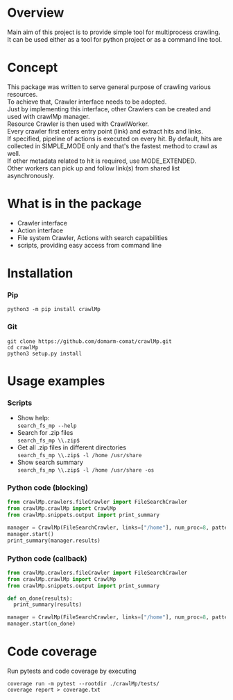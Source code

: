 # Overview #

Main aim of this project is to provide simple tool for multiprocess crawling.  
It can be used either as a tool for python project or as a command line tool.  

# Concept #

This package was written to serve general purpose of crawling various resources.  
To achieve that, Crawler interface needs to be adopted.  
Just by implementing this interface, other Crawlers can be created and used with crawlMp manager.  
Resource Crawler is then used with CrawlWorker.   
Every crawler first enters entry point (link) and extract hits and links.  
If specified, pipeline of actions is executed on every hit.
By default, hits are collected in SIMPLE_MODE only and that's the fastest method to crawl as well.  
If other metadata related to hit is required, use MODE_EXTENDED.  
Other workers can pick up and follow link(s) from shared list asynchronously.  

# What is in the package #

- Crawler interface
- Action interface
- File system Crawler, Actions with search capabilities
- scripts, providing easy access from command line 

# Installation #

### Pip ###
`python3 -m pip install crawlMp`

### Git ###
`git clone https://github.com/domarm-comat/crawlMp.git`  
`cd crawlMp`  
`python3 setup.py install`  

# Usage examples #

### Scripts ###

* Show help:  
  `search_fs_mp --help`
* Search for .zip files  
  `search_fs_mp \\.zip$`
* Get all .zip files in different directories  
  `search_fs_mp \\.zip$ -l /home /usr/share`
* Show search summary  
  `search_fs_mp \\.zip$ -l /home /usr/share -os`

### Python code (blocking) ###

```python
from crawlMp.crawlers.fileCrawler import FileSearchCrawler
from crawlMp.crawlMp import CrawlMp
from crawlMp.snippets.output import print_summary

manager = CrawlMp(FileSearchCrawler, links=["/home"], num_proc=8, pattern="\.zip$")
manager.start()
print_summary(manager.results)
```

### Python code (callback) ###

```python
from crawlMp.crawlers.fileCrawler import FileSearchCrawler
from crawlMp.crawlMp import CrawlMp
from crawlMp.snippets.output import print_summary

def on_done(results):
  print_summary(results)

manager = CrawlMp(FileSearchCrawler, links=["/home"], num_proc=8, pattern="\.zip$")
manager.start(on_done)
```

# Code coverage #

Run pytests and code coverage by executing
```shell
coverage run -m pytest --rootdir ./crawlMp/tests/
coverage report > coverage.txt
```